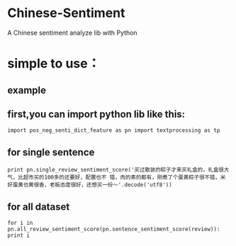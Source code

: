 # Chinese-Sentiment
A Chinese sentiment analyze lib with Python

# simple to use：
## example

## first,you can import python lib like this:
`
import pos_neg_senti_dict_feature as pn
import textprocessing as tp
`

## for single sentence

`print
pn.single_review_sentiment_score('买过散装的粽子才来买礼盒的，礼盒很大气，比超市买的100多的还要好，配置也不
错，肉的素的都有，刚煮了个蛋黄粽子很不错，米好蛋黄也黄很香，老板态度很好，还想买一份～'.decode('utf8'))`


## for all dataset
`for i in pn.all_review_sentiment_score(pn.sentence_sentiment_score(review)):
	print i
`
